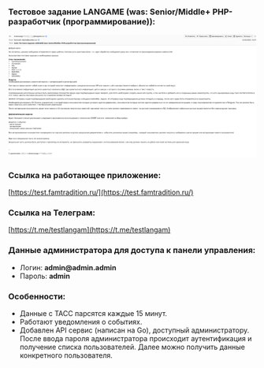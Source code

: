 ### Тестовое задание LANGAME (was: Senior/Middle+ PHP-разработчик (программирование)):

![Техническое задание](tech.png)

### Ссылка на работающее приложение:
[https://test.famtradition.ru/](https://test.famtradition.ru/)

### Ссылка на Телеграм:
[https://t.me/testlangam](https://t.me/testlangam)

### Данные администратора для доступа к панели управления:
- Логин: __admin@admin.admin__
- Пароль: __admin__
  
### Особенности:
- Данные с ТАСС парсятся каждые 15 минут.
- Работают уведомления о событиях.
- Добавлен API сервис (написан на Go), доступный администратору. После ввода пароля администратора происходит аутентификация и получение списка пользователей. Далее можно получить данные конкретного пользователя. 
